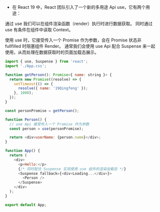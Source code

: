 - 在 React 19 中，React 团队引入了一个新的多用途 Api use，它有两个用途：

通过 use 我们可以在组件渲染函数（render）执行时进行数据获取。
同时通过 use 有条件在组件中读取 Context。

使用 use 时，它接受传入一个 Promise 作为参数，会在 Promise 状态非 fullfilled 时阻塞组件 Render。
通常我们会使用 use Api 配合 Suspense 来一起使用，从而处理在数据获取时的页面加载态展示。

```js
import { use, Suspense } from 'react';
import './App.css';

function getPerson(): Promise<{ name: string }> {
  return new Promise((resolve) => {
    setTimeout(() => {
      resolve({ name: '19Qingfeng' });
    }, 1000);
  });
}

const personPromise = getPerson();

function Person() {
  // use Api 接受传入一个 Promise 作为参数
  const person = use(personPromise);

  return <div>userName: {person.name}</div>;
}

function App() {
  return (
    <div>
      <p>Hello:</p>
      {/* 同时配合 Suspense 实现使用 use 组件的渲染加载态 */}
      <Suspense fallback={<div>Loading...</div>}>
        <Person />
      </Suspense>
    </div>
  );
}

export default App;


```